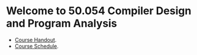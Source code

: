 # Welcome to 50.054 Compiler Design and Program Analysis 


- [Course Handout](./notes/handout.md).
- [Course Schedule](./notes/schedule.md).


